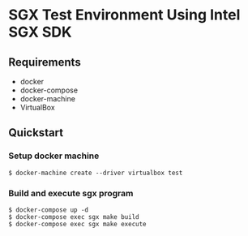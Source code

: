 # SGX Test Environment Using Intel SGX SDK

## Requirements
- docker
- docker-compose
- docker-machine
- VirtualBox

## Quickstart
### Setup docker machine
```
$ docker-machine create --driver virtualbox test
```

### Build and execute sgx program
```
$ docker-compose up -d
$ docker-compose exec sgx make build
$ docker-compose exec sgx make execute
```

